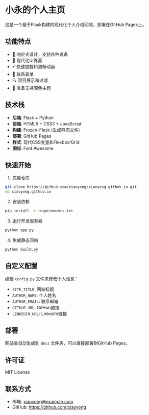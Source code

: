 # 小永的个人主页

这是一个基于Flask构建的现代化个人介绍网站，部署在GitHub Pages上。

## 功能特点

- 📱 响应式设计，支持各种设备
- 🎨 现代化UI界面
- ⚡ 快速加载和流畅动画
- 📧 联系表单
- 🔍 项目展示和过滤
- 🌙 准备支持深色主题

## 技术栈

- **后端**: Flask + Python
- **前端**: HTML5 + CSS3 + JavaScript
- **构建**: Frozen-Flask (生成静态文件)
- **部署**: GitHub Pages
- **样式**: 现代CSS变量和Flexbox/Grid
- **图标**: Font Awesome

## 快速开始

1. 克隆仓库
```bash
git clone https://github.com/xiaoyong/xiaoyong.github.io.git
cd xiaoyong.github.io
```

2. 安装依赖
```bash
pip install -r requirements.txt
```

3. 运行开发服务器
```bash
python app.py
```

4. 生成静态网站
```bash
python build.py
```

## 自定义配置

编辑 `config.py` 文件来修改个人信息：

- `SITE_TITLE`: 网站标题
- `AUTHOR_NAME`: 个人姓名
- `AUTHOR_EMAIL`: 联系邮箱
- `GITHUB_URL`: GitHub链接
- `LINKEDIN_URL`: LinkedIn链接

## 部署

网站会自动生成到 `docs` 文件夹，可以直接部署到GitHub Pages。

## 许可证

MIT License

## 联系方式

- 邮箱: xiaoyong@example.com
- GitHub: https://github.com/xiaoyong

